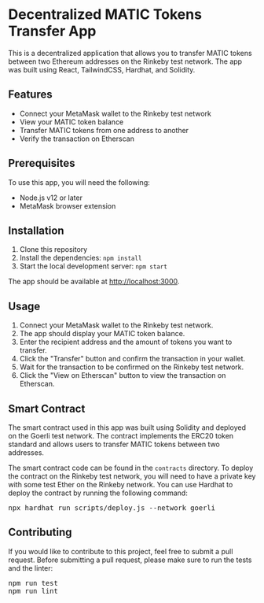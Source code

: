 <h1>Decentralized MATIC Tokens Transfer App</h1>
<p>This is a decentralized application that allows you to transfer MATIC tokens between two Ethereum addresses on the Rinkeby test network. The app was built using React, TailwindCSS, Hardhat, and Solidity.</p>
<h2>Features</h2>
<ul>
  <li>Connect your MetaMask wallet to the Rinkeby test network</li>
  <li>View your MATIC token balance</li>
  <li>Transfer MATIC tokens from one address to another</li>
  <li>Verify the transaction on Etherscan</li>
</ul>
<h2>Prerequisites</h2>
<p>To use this app, you will need the following:</p>
<ul>
  <li>Node.js v12 or later</li>
  <li>MetaMask browser extension</li>
</ul>
<h2>Installation</h2>
<ol>
  <li>Clone this repository</li>
  <li>Install the dependencies: <code>npm install</code></li>
  <li>Start the local development server: <code>npm start</code></li>
</ol>
<p>The app should be available at <a href="http://localhost:3000">http://localhost:3000</a>.</p>
<h2>Usage</h2>
<ol>
  <li>Connect your MetaMask wallet to the Rinkeby test network.</li>
  <li>The app should display your MATIC token balance.</li>
  <li>Enter the recipient address and the amount of tokens you want to transfer.</li>
  <li>Click the "Transfer" button and confirm the transaction in your wallet.</li>
  <li>Wait for the transaction to be confirmed on the Rinkeby test network.</li>
  <li>Click the "View on Etherscan" button to view the transaction on Etherscan.</li>
</ol>
<h2>Smart Contract</h2>
<p>The smart contract used in this app was built using Solidity and deployed on the Goerli test network. The contract implements the ERC20 token standard and allows users to transfer MATIC tokens between two addresses.</p>
<p>The smart contract code can be found in the <code>contracts</code> directory. To deploy the contract on the Rinkeby test network, you will need to have a private key with some test Ether on the Rinkeby network. You can use Hardhat to deploy the contract by running the following command:</p>
<pre>npx hardhat run scripts/deploy.js --network goerli</pre>
<h2>Contributing</h2>
<p>If you would like to contribute to this project, feel free to submit a pull request. Before submitting a pull request, please make sure to run the tests and the linter:</p>
<pre>npm run test
npm run lint</pre>
